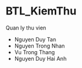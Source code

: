 # BTL_KiemThu

Quan ly thu vien
- Nguyen Duy Tan
- Nguyen Trong Nhan
- Vu Trong Thang
- Nguyen Duy Hai Anh
